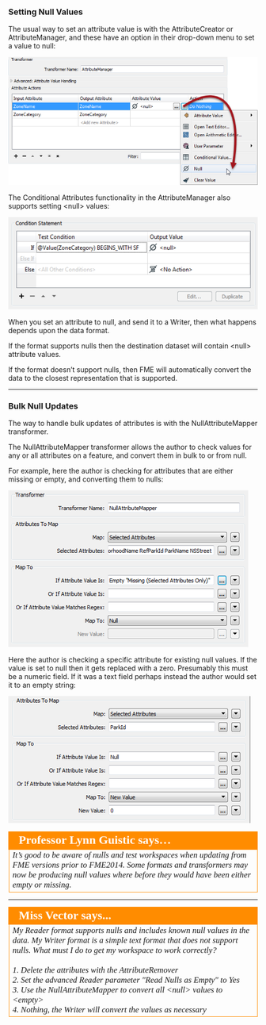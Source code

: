 ### Setting Null Values ###

The usual way to set an attribute value is with the AttributeCreator or AttributeManager, and these have an option in their drop-down menu to set a value to null:

![](./Images/Img5.21.SettingNull.png)

The Conditional Attributes functionality in the AttributeManager also supports setting &lt;null&gt; values:

![](./Images/Img5.22.SettingConditionalNull.png)

When you set an attribute to null, and send it to a Writer, then what happens depends upon the data format.

If the format supports nulls then the destination dataset will contain &lt;null&gt; attribute values.

If the format doesn’t support nulls, then FME will automatically convert the data to the closest representation that is supported.

---

### Bulk Null Updates ###

The way to handle bulk updates of attributes is with the NullAttributeMapper transformer.

The NullAttributeMapper transformer allows the author to check values for any or all attributes on a feature, and convert them in bulk to or from null.

For example, here the author is checking for attributes that are either missing or empty, and converting them to nulls:

![](./Images/Img5.23.NullAttrMapperExample1.png)

Here the author is checking a specific attribute for existing null values. If the value is set to null then it gets replaced with a zero. Presumably this must be a numeric field. If it was a text field perhaps instead the author would set it to an empty string:

![](./Images/Img5.24.NullAttrMapperExample2.png)

<table style="border-spacing: 0px">
<tr>
<td style="vertical-align:middle;background-color:darkorange;border: 2px solid darkorange">
<i class="fa fa-quote-left fa-lg fa-pull-left fa-fw" style="color:white;padding-right: 12px;vertical-align:text-top"></i>
<span style="color:white;font-size:x-large;font-weight: bold;font-family:serif">Professor Lynn Guistic says…</span>
</td>
</tr>

<tr>
<td style="border: 1px solid darkorange">
<span style="font-family:serif; font-style:italic; font-size:larger">
 It’s good to be aware of nulls and test workspaces when updating from FME versions prior to FME2014. Some formats and transformers may now be producing null values where before they would have been either empty
or missing.
</span>
</td>
</tr>
</table>

---

<!--Person X Says Section-->

<table style="border-spacing: 0px">
<tr>
<td style="vertical-align:middle;background-color:darkorange;border: 2px solid darkorange">
<i class="fa fa-quote-left fa-lg fa-pull-left fa-fw" style="color:white;padding-right: 12px;vertical-align:text-top"></i>
<span style="color:white;font-size:x-large;font-weight: bold;font-family:serif">Miss Vector says...</span>
</td>
</tr>

<tr>
<td style="border: 1px solid darkorange">
<span style="font-family:serif; font-style:italic; font-size:larger">
My Reader format supports nulls and includes known null values in the data. My Writer format is a simple text format that does not support nulls. What must I do to get my workspace to work correctly? 
<br><br>1. Delete the attributes with the AttributeRemover
<br>2. Set the advanced Reader parameter "Read Nulls as Empty" to Yes 
<br>3. Use the NullAttributeMapper to convert all &lt;null&gt; values to &lt;empty&gt;
<br>4. Nothing, the Writer will convert the values as necessary
</td>
</tr>
</table>
